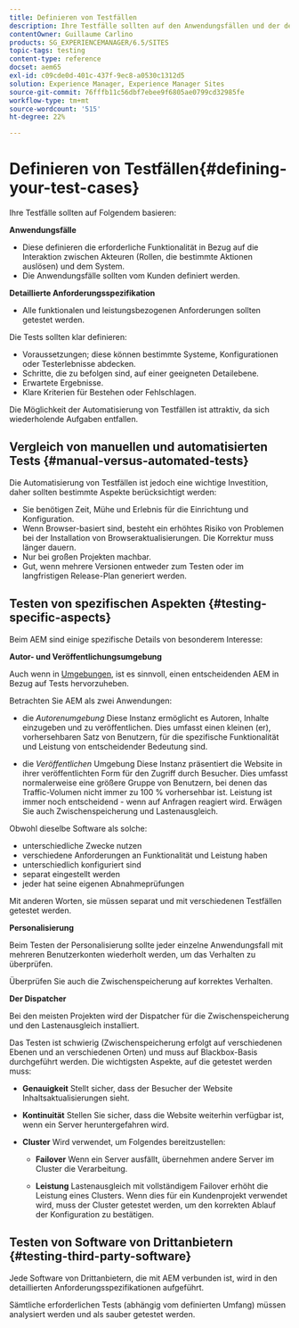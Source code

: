 ```yaml
---
title: Definieren von Testfällen
description: Ihre Testfälle sollten auf den Anwendungsfällen und der detaillierten Anforderungsspezifikation basieren
contentOwner: Guillaume Carlino
products: SG_EXPERIENCEMANAGER/6.5/SITES
topic-tags: testing
content-type: reference
docset: aem65
exl-id: c09cde0d-401c-437f-9ec8-a0530c1312d5
solution: Experience Manager, Experience Manager Sites
source-git-commit: 76fffb11c56dbf7ebee9f6805ae0799cd32985fe
workflow-type: tm+mt
source-wordcount: '515'
ht-degree: 22%

---
```


# Definieren von Testfällen{#defining-your-test-cases}

Ihre Testfälle sollten auf Folgendem basieren:

**Anwendungsfälle**

* Diese definieren die erforderliche Funktionalität in Bezug auf die Interaktion zwischen Akteuren (Rollen, die bestimmte Aktionen auslösen) und dem System.
* Die Anwendungsfälle sollten vom Kunden definiert werden.

**Detaillierte Anforderungsspezifikation**

* Alle funktionalen und leistungsbezogenen Anforderungen sollten getestet werden.

Die Tests sollten klar definieren:

* Voraussetzungen; diese können bestimmte Systeme, Konfigurationen oder Testerlebnisse abdecken.
* Schritte, die zu befolgen sind, auf einer geeigneten Detailebene.
* Erwartete Ergebnisse.
* Klare Kriterien für Bestehen oder Fehlschlagen.

Die Möglichkeit der Automatisierung von Testfällen ist attraktiv, da sich wiederholende Aufgaben entfallen.

## Vergleich von manuellen und automatisierten Tests {#manual-versus-automated-tests}

Die Automatisierung von Testfällen ist jedoch eine wichtige Investition, daher sollten bestimmte Aspekte berücksichtigt werden:

* Sie benötigen Zeit, Mühe und Erlebnis für die Einrichtung und Konfiguration.
* Wenn Browser-basiert sind, besteht ein erhöhtes Risiko von Problemen bei der Installation von Browseraktualisierungen. Die Korrektur muss länger dauern.
* Nur bei großen Projekten machbar.
* Gut, wenn mehrere Versionen entweder zum Testen oder im langfristigen Release-Plan generiert werden.

## Testen von spezifischen Aspekten {#testing-specific-aspects}

Beim AEM sind einige spezifische Details von besonderem Interesse:

**Autor- und Veröffentlichungsumgebung**

Auch wenn in [Umgebungen](/help/sites-developing/the-basics.md#environments), ist es sinnvoll, einen entscheidenden AEM in Bezug auf Tests hervorzuheben.

Betrachten Sie AEM als zwei Anwendungen:

* die *Autorenumgebung*
Diese Instanz ermöglicht es Autoren, Inhalte einzugeben und zu veröffentlichen.
Dies umfasst einen kleinen (er), vorhersehbaren Satz von Benutzern, für die spezifische Funktionalität und Leistung von entscheidender Bedeutung sind.

* die *Veröffentlichen* Umgebung Diese Instanz präsentiert die Website in ihrer veröffentlichten Form für den Zugriff durch Besucher.
Dies umfasst normalerweise eine größere Gruppe von Benutzern, bei denen das Traffic-Volumen nicht immer zu 100 % vorhersehbar ist. Leistung ist immer noch entscheidend - wenn auf Anfragen reagiert wird. Erwägen Sie auch Zwischenspeicherung und Lastenausgleich.

Obwohl dieselbe Software als solche:

* unterschiedliche Zwecke nutzen
* verschiedene Anforderungen an Funktionalität und Leistung haben
* unterschiedlich konfiguriert sind
* separat eingestellt werden
* jeder hat seine eigenen Abnahmeprüfungen

Mit anderen Worten, sie müssen separat und mit verschiedenen Testfällen getestet werden.

**Personalisierung**

Beim Testen der Personalisierung sollte jeder einzelne Anwendungsfall mit mehreren Benutzerkonten wiederholt werden, um das Verhalten zu überprüfen.

Überprüfen Sie auch die Zwischenspeicherung auf korrektes Verhalten.

**Der Dispatcher**

Bei den meisten Projekten wird der Dispatcher für die Zwischenspeicherung und den Lastenausgleich installiert.

Das Testen ist schwierig (Zwischenspeicherung erfolgt auf verschiedenen Ebenen und an verschiedenen Orten) und muss auf Blackbox-Basis durchgeführt werden. Die wichtigsten Aspekte, auf die getestet werden muss:

* **Genauigkeit**
Stellt sicher, dass der Besucher der Website Inhaltsaktualisierungen sieht.

* **Kontinuität**
Stellen Sie sicher, dass die Website weiterhin verfügbar ist, wenn ein Server heruntergefahren wird.

* **Cluster**
Wird verwendet, um Folgendes bereitzustellen:

   * **Failover**
Wenn ein Server ausfällt, übernehmen andere Server im Cluster die Verarbeitung.

   * **Leistung**
Lastenausgleich mit vollständigem Failover erhöht die Leistung eines Clusters.
Wenn dies für ein Kundenprojekt verwendet wird, muss der Cluster getestet werden, um den korrekten Ablauf der Konfiguration zu bestätigen.

## Testen von Software von Drittanbietern {#testing-third-party-software}

Jede Software von Drittanbietern, die mit AEM verbunden ist, wird in den detaillierten Anforderungsspezifikationen aufgeführt.

Sämtliche erforderlichen Tests (abhängig vom definierten Umfang) müssen analysiert werden und als sauber getestet werden.
